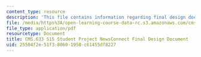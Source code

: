 ```yaml
---
content_type: resource
description: 'This file contains information regarding final design document. '
file: /media/https%3A/open-learning-course-data-rc.s3.amazonaws.com/cms-633-digital-humanities-spring-2015/25504f2e51f380601950c61455df8227_MITCMS_633S15_FinalDesign.pdf
file_type: application/pdf
resourcetype: Document
title: CMS.633 S15 Student Project NewsConnect Final Design Document
uid: 25504f2e-51f3-8060-1950-c61455df8227
---
```

